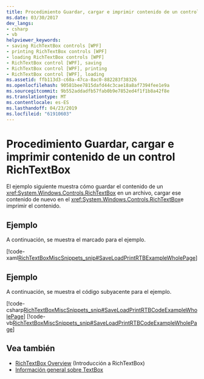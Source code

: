 ```yaml
---
title: Procedimiento Guardar, cargar e imprimir contenido de un control RichTextBox
ms.date: 03/30/2017
dev_langs:
- csharp
- vb
helpviewer_keywords:
- saving RichTextBox controls [WPF]
- printing RichTextBox controls [WPF]
- loading RichTextBox controls [WPF]
- RichTextBox control [WPF], saving
- RichTextBox control [WPF], printing
- RichTextBox control [WPF], loading
ms.assetid: ffb113d3-c68a-47ca-8ac0-882283f38326
ms.openlocfilehash: 90581bee7815dafd44c3cae18a8af7394fee1e9a
ms.sourcegitcommit: 9b552addadfb57fab0b9e7852ed4f1f1b8a42f8e
ms.translationtype: MT
ms.contentlocale: es-ES
ms.lasthandoff: 04/23/2019
ms.locfileid: "61910603"
---
```

# <a name="how-to-save-load-and-print-richtextbox-content"></a>Procedimiento Guardar, cargar e imprimir contenido de un control RichTextBox
El ejemplo siguiente muestra cómo guardar el contenido de un <xref:System.Windows.Controls.RichTextBox> en un archivo, cargar ese contenido de nuevo en el <xref:System.Windows.Controls.RichTextBox>e imprimir el contenido.  
  
## <a name="example"></a>Ejemplo  
 A continuación, se muestra el marcado para el ejemplo.  
  
 [!code-xaml[RichTextBoxMiscSnippets_snip#SaveLoadPrintRTBExampleWholePage](~/samples/snippets/csharp/VS_Snippets_Wpf/RichTextBoxMiscSnippets_snip/CSharp/SaveLoadPrintRTB.xaml#saveloadprintrtbexamplewholepage)]  
  
## <a name="example"></a>Ejemplo  
 A continuación, se muestra el código subyacente para el ejemplo.  
  
 [!code-csharp[RichTextBoxMiscSnippets_snip#SaveLoadPrintRTBCodeExampleWholePage](~/samples/snippets/csharp/VS_Snippets_Wpf/RichTextBoxMiscSnippets_snip/CSharp/SaveLoadPrintRTB.xaml.cs#saveloadprintrtbcodeexamplewholepage)]
 [!code-vb[RichTextBoxMiscSnippets_snip#SaveLoadPrintRTBCodeExampleWholePage](~/samples/snippets/visualbasic/VS_Snippets_Wpf/RichTextBoxMiscSnippets_snip/VisualBasic/SaveLoadPrintRTB.xaml.vb#saveloadprintrtbcodeexamplewholepage)]  
  
## <a name="see-also"></a>Vea también

- [RichTextBox Overview](richtextbox-overview.md) (Introducción a RichTextBox)
- [Información general sobre TextBox](textbox-overview.md)
